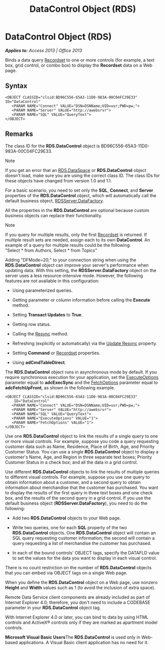 ﻿---
title: DataControl Object (RDS)
TOCTitle: DataControl Object (RDS)
ms:assetid: ac430669-7628-696c-c036-b5d35405d788
ms:mtpsurl: https://msdn.microsoft.com/en-us/library/JJ249801(v=office.15)
ms:contentKeyID: 48547001
ms.date: 09/18/2015
mtps_version: v=office.15
---

# DataControl Object (RDS)


_**Applies to:** Access 2013 | Office 2013_

Binds a data query [Recordset](recordset-object-ado.md) to one or more controls (for example, a text box, grid control, or combo box) to display the **Recordset** data on a Web page.

## Syntax

    <OBJECT CLASSID="clsid:BD96C556-65A3-11D0-983A-00C04FC29E33" ID="DataControl"
       <PARAM NAME="Connect" VALUE="DSN=DSNName;UID=usr;PWD=pw;">
       <PARAM NAME="Server" VALUE="http://awebsrvr">
       <PARAM NAME="SQL" VALUE="QueryText">
    </OBJECT>

## Remarks

The class ID for the **RDS.DataControl** object is BD96C556-65A3-11D0-983A-00C04FC29E33.


> [!NOTE]
> <P>If you get an error that an <A href="dataspace-object-rds.md">RDS.DataSpace</A> or <STRONG>RDS.DataControl</STRONG> object doesn't load, make sure you are using the correct class ID. The class IDs for these objects have changed from version 1.0 and 1.1.</P>



For a basic scenario, you need to set only the **SQL**, **Connect**, and **Server** properties of the **RDS.DataControl** object, which will automatically call the default business object, [RDSServer.DataFactory](datafactory-object-rdsserver.md).

All the properties in the **RDS.DataControl** are optional because custom business objects can replace their functionality.


> [!NOTE]
> <P>If you query for multiple results, only the first <A href="recordset-object-ado.md">Recordset</A> is returned. If multiple result sets are needed, assign each to its own <STRONG>DataControl</STRONG>. An example of a query for multiple results could be the following:<BR>"Select * from Authors, Select * from Topics"</P>



Adding "DFMode=20;" to your connection string when using the **RDS.DataControl** object can improve your server's performance when updating data. With this setting, the **RDSServer.DataFactory** object on the server uses a less resource-intensive mode. However, the following features are not available in this configuration:

  - Using parameterized queries.

  - Getting parameter or column information before calling the **Execute** method.

  - Setting **Transact Updates** to **True**.

  - Getting row status.

  - Calling the [Resync](resync-method-ado.md) method.

  - Refreshing (explicitly or automatically) via the [Update Resync](update-resync-property-dynamic-ado.md) property.

  - Setting **Command** or [Recordset](recordset-sourcerecordset-properties-rds.md) properties.

  - Using **adCmdTableDirect**.

The **RDS.DataControl** object runs in asynchronous mode by default. If you require synchronous execution for your application, set the [ExecuteOptions](executeoptions-property-rds.md) parameter equal to **adcExecSync** and the [FetchOptions](fetchoptions-property-rds.md) parameter equal to **adcFetchUpFront**, as shown in the following example.

    <OBJECT CLASSID="clsid:BD96C556-65A3-11D0-983A-00C04FC29E33" 
        ID="DataControl"
       <PARAM NAME="Connect" VALUE="DSN=DSNName;UID=usr;PWD=pw;">
       <PARAM NAME="Server" VALUE="http://awebsrvr">
       <PARAM NAME="SQL" VALUE="QueryText">
       <PARAM NAME="ExecuteOptions" VALUE="1">
       <PARAM NAME="FetchOptions" VALUE="1">
    </OBJECT>

Use one **RDS.DataControl** object to link the results of a single query to one or more visual controls. For example, suppose you code a query requesting customer data such as Name, Residence, Place of Birth, Age, and Priority Customer Status. You can use a single **RDS.DataControl** object to display a customer's Name, Age, and Region in three separate text boxes; Priority Customer Status in a check box; and all the data in a grid control.

Use different **RDS.DataControl** objects to link the results of multiple queries to different visual controls. For example, suppose you use one query to obtain information about a customer, and a second query to obtain information about merchandise that the customer has purchased. You want to display the results of the first query in three text boxes and one check box, and the results of the second query in a grid control. If you use the default business object (**RDSServer.DataFactory**), you need to do the following:

  - Add two **RDS.DataControl** objects to your Web page.

  - Write two queries, one for each **SQL** property of the two **RDS.DataControl** objects. One **RDS.DataControl** object will contain an SQL query requesting customer information; the second will contain a query requesting a list of merchandise the customer has purchased.

  - In each of the bound controls' OBJECT tags, specify the DATAFLD value to set the values for the data you want to display in each visual control.

There is no count restriction on the number of **RDS.DataControl** objects that you can embed via OBJECT tags on a single Web page.

When you define the **RDS.DataControl** object on a Web page, use nonzero **Height** and **Width** values such as 1 (to avoid the inclusion of extra space).

Remote Data Service client components are already included as part of Internet Explorer 4.0; therefore, you don't need to include a CODEBASE parameter in your **RDS.DataControl** object tag.

With Internet Explorer 4.0 or later, you can bind to data by using HTML controls and ActiveX® controls only if they are marked as apartment model controls.

**Microsoft Visual Basic Users**The **RDS.DataControl** is used only in Web-based applications. A Visual Basic client application has no need for it.


